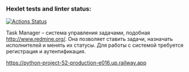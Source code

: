 ### Hexlet tests and linter status:
[![Actions Status](https://github.com/Zlober/python-project-52/workflows/hexlet-check/badge.svg)](https://github.com/Zlober/python-project-52/actions)

Task Manager – система управления задачами, подобная http://www.redmine.org/. Она позволяет ставить задачи, назначать исполнителей и менять их статусы. Для работы с системой требуется регистрация и аутентификация.

https://python-project-52-production-e016.up.railway.app